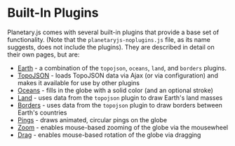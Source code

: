 Built-In Plugins
================

Planetary.js comes with several built-in plugins that provide a base set of functionality. (Note that the `planetaryjs-noplugins.js` file, as its name suggests, does not include the plugins). They are described in detail on their own pages, but are:

* [Earth](/documentation/builtin_earth.html) - a combination of the `topojson`, `oceans`, `land`, and `borders` plugins.
* [TopoJSON](/documentation/builtin_topojson.html) - loads TopoJSON data via Ajax (or via configuration) and makes it available for use by other plugins
* [Oceans](/documentation/builtin_oceans.html) - fills in the globe with a solid color (and an optional stroke)
* [Land](/documentation/builtin_land.html) - uses data from the `topojson` plugin to draw Earth's land masses
* [Borders](/documentation/builtin_borders.html) - uses data from the `topojson` plugin to draw borders between Earth's countries
* [Pings](/documentation/builtin_pings.html) - draws animated, circular pings on the globe
* [Zoom](/documentation/builtin_zoom.html) - enables mouse-based zooming of the globe via the mousewheel
* [Drag](/documentation/builtin_drag.html) - enables mouse-based rotation of the globe via dragging
